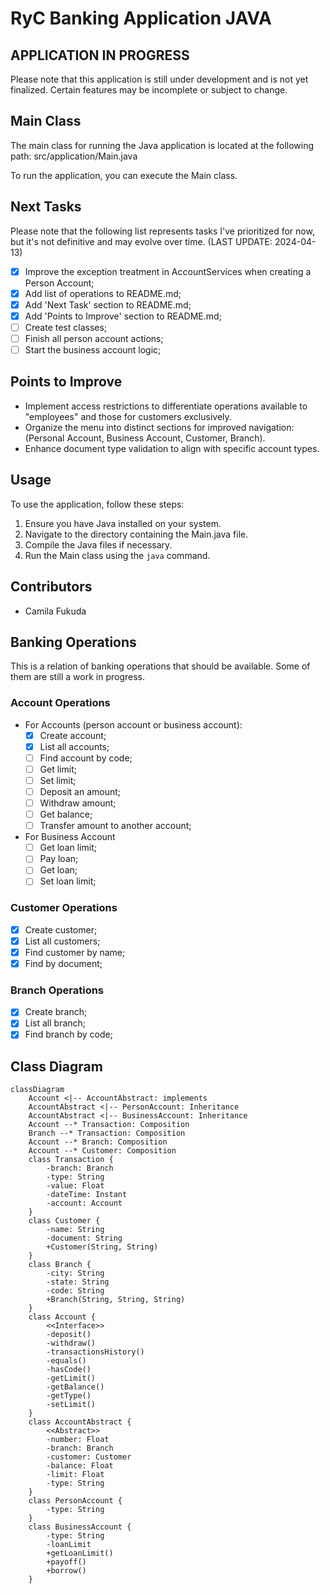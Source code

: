 # RyC Banking Application JAVA

## APPLICATION IN PROGRESS

Please note that this application is still under development and is not yet finalized. Certain features may be
incomplete or subject to change.

## Main Class

The main class for running the Java application is located at the following path:
src/application/Main.java

To run the application, you can execute the Main class.

## Next Tasks

Please note that the following list represents tasks I've prioritized for now, but it's not definitive and may evolve
over time. (LAST UPDATE:  2024-04-13)

- [X] Improve the exception treatment in AccountServices when creating a Person Account;
- [X] Add list of operations to README.md;
- [X] Add 'Next Task' section to README.md;
- [X] Add 'Points to Improve' section to README.md;
- [ ] Create test classes;
- [ ] Finish all person account actions;
- [ ] Start the business account logic;

## Points to Improve

- Implement access restrictions to differentiate operations available to "employees" and those for customers
  exclusively.
- Organize the menu into distinct sections for improved navigation: (Personal Account, Business Account, Customer,
  Branch).
- Enhance document type validation to align with specific account types.

## Usage

To use the application, follow these steps:

1. Ensure you have Java installed on your system.
2. Navigate to the directory containing the Main.java file.
3. Compile the Java files if necessary.
4. Run the Main class using the `java` command.

## Contributors

- Camila Fukuda

## Banking Operations

This is a relation of banking operations that should be available. Some of them are still a work in progress.

### Account Operations

- For Accounts (person account or business account):
    - [X] Create account;
    - [X] List all accounts;
    - [ ] Find account by code;
    - [ ] Get limit;
    - [ ] Set limit;
    - [ ] Deposit an amount;
    - [ ] Withdraw amount;
    - [ ] Get balance;
    - [ ] Transfer amount to another account;
- For Business Account
    - [ ] Get loan limit;
    - [ ] Pay loan;
    - [ ] Get loan;
    - [ ] Set loan limit;

### Customer Operations

- [X] Create customer;
- [X] List all customers;
- [X] Find customer by name;
- [X] Find by document;

### Branch Operations

- [X] Create branch;
- [X] List all branch;
- [X] Find branch by code;

## Class Diagram

```mermaid
classDiagram
    Account <|-- AccountAbstract: implements
    AccountAbstract <|-- PersonAccount: Inheritance
    AccountAbstract <|-- BusinessAccount: Inheritance
    Account --* Transaction: Composition
    Branch --* Transaction: Composition
    Account --* Branch: Composition
    Account --* Customer: Composition
    class Transaction {
        -branch: Branch
        -type: String
        -value: Float
        -dateTime: Instant
        -account: Account
    }
    class Customer {
        -name: String
        -document: String
        +Customer(String, String)
    }
    class Branch {
        -city: String
        -state: String
        -code: String
        +Branch(String, String, String)
    }
    class Account {
        <<Interface>>
        -deposit()
        -withdraw()
        -transactionsHistory()
        -equals()
        -hasCode()
        -getLimit()
        -getBalance()
        -getType()
        -setLimit()
    }
    class AccountAbstract {
        <<Abstract>>
        -number: Float
        -branch: Branch
        -customer: Customer
        -balance: Float
        -limit: Float
        -type: String
    }
    class PersonAccount {
        -type: String
    }
    class BusinessAccount {
        -type: String
        -loanLimit
        +getLoanLimit()
        +payoff()
        +borrow()
    }
```
